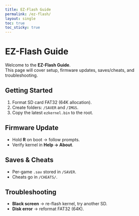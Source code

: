 ```yaml
---
title: EZ-Flash Guide
permalink: /ez-flash/
layout: single
toc: true
toc_sticky: true
---
```


# EZ-Flash Guide

Welcome to the **EZ-Flash Guide**.  
This page will cover setup, firmware updates, saves/cheats, and troubleshooting.

## Getting Started
1. Format SD card FAT32 (64K allocation).
2. Create folders: `/SAVER` and `/IMGS`.
3. Copy the latest `ezkernel.bin` to the root.

## Firmware Update
- Hold **R** on boot → follow prompts.
- Verify kernel in **Help → About**.

## Saves & Cheats
- Per-game `.sav` stored in `/SAVER`.
- Cheats go in `/CHEATS/`.

## Troubleshooting
- **Black screen** → re-flash kernel, try another SD.
- **Disk error** → reformat FAT32 (64K).

